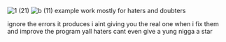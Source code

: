 ![1 (21)](https://github.com/DARKSTONE-LABS/honse/assets/141037846/8a9b7b64-bd15-4426-8ff9-14424d2c0ef5)
![b (11)](https://github.com/DARKSTONE-LABS/honse/assets/141037846/f04ece0a-71fd-4797-a6c4-8c0fca9f1112)
example work mostly for haters and doubters

ignore the errors it produces i aint giving you the real one when i fix them and improve the program yall haters cant even give a yung nigga a star
